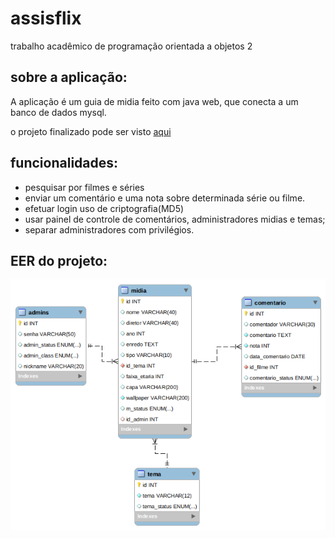 # assisflix
<p>trabalho acadêmico de programação orientada a objetos 2</p>

## sobre a aplicação:
<p>A aplicação é um guia de midia feito com java web, que conecta a um banco de dados mysql.</p>
<p>o projeto finalizado pode ser visto <a href="https://assistix.herokuapp.com/">aqui</a>

## funcionalidades:
<ul>
<li>
pesquisar por filmes e séries
</li>
<li>
enviar um comentário e uma nota sobre determinada série ou filme.
</li>
<li>
efetuar login uso de criptografia(MD5)
</li>
<li>
usar painel de controle de comentários, administradores midias e temas;
</li>
<li>
separar administradores com privilégios.
</li>
</ul>

## EER do projeto:
<img src="./mysqleer.png">

